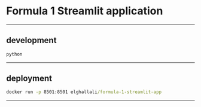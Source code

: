 # Formula 1 Streamlit application

---

## development

```cmd
python 
```

---


## deployment

```cmd
docker run -p 8501:8501 elghallali/formula-1-streamlit-app
```

---


